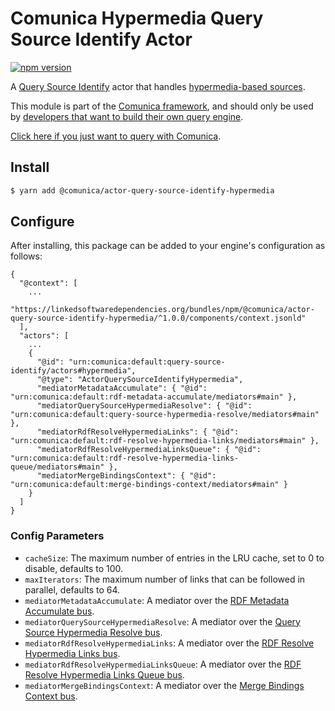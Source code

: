 # Comunica Hypermedia Query Source Identify Actor

[![npm version](https://badge.fury.io/js/%40comunica%2Factor-query-source-identify-hypermedia.svg)](https://www.npmjs.com/package/@comunica/actor-query-source-identify-hypermedia)

A [Query Source Identify](https://github.com/comunica/comunica/tree/master/packages/bus-query-source-identify) actor that handles [hypermedia-based sources](https://comunica.dev/docs/modify/advanced/hypermedia/).

This module is part of the [Comunica framework](https://github.com/comunica/comunica),
and should only be used by [developers that want to build their own query engine](https://comunica.dev/docs/modify/).

[Click here if you just want to query with Comunica](https://comunica.dev/docs/query/).

## Install

```bash
$ yarn add @comunica/actor-query-source-identify-hypermedia
```

## Configure

After installing, this package can be added to your engine's configuration as follows:
```text
{
  "@context": [
    ...
    "https://linkedsoftwaredependencies.org/bundles/npm/@comunica/actor-query-source-identify-hypermedia/^1.0.0/components/context.jsonld"
  ],
  "actors": [
    ...
    {
      "@id": "urn:comunica:default:query-source-identify/actors#hypermedia",
      "@type": "ActorQuerySourceIdentifyHypermedia",
      "mediatorMetadataAccumulate": { "@id": "urn:comunica:default:rdf-metadata-accumulate/mediators#main" },
      "mediatorQuerySourceHypermediaResolve": { "@id": "urn:comunica:default:query-source-hypermedia-resolve/mediators#main" },
      "mediatorRdfResolveHypermediaLinks": { "@id": "urn:comunica:default:rdf-resolve-hypermedia-links/mediators#main" },
      "mediatorRdfResolveHypermediaLinksQueue": { "@id": "urn:comunica:default:rdf-resolve-hypermedia-links-queue/mediators#main" },
      "mediatorMergeBindingsContext": { "@id": "urn:comunica:default:merge-bindings-context/mediators#main" }
    }
  ]
}
```

### Config Parameters

* `cacheSize`: The maximum number of entries in the LRU cache, set to 0 to disable, defaults to 100.
* `maxIterators`: The maximum number of links that can be followed in parallel, defaults to 64.
* `mediatorMetadataAccumulate`: A mediator over the [RDF Metadata Accumulate bus](https://github.com/comunica/comunica/tree/master/packages/bus-rdf-metadata-accumulate).
* `mediatorQuerySourceHypermediaResolve`: A mediator over the [Query Source Hypermedia Resolve bus](https://github.com/comunica/comunica/tree/master/packages/bus-query-source-hypermedia-resolve).
* `mediatorRdfResolveHypermediaLinks`: A mediator over the [RDF Resolve Hypermedia Links bus](https://github.com/comunica/comunica/tree/master/packages/bus-rdf-resolve-hypermedia-links).
* `mediatorRdfResolveHypermediaLinksQueue`: A mediator over the [RDF Resolve Hypermedia Links Queue bus](https://github.com/comunica/comunica/tree/master/packages/bus-rdf-resolve-hypermedia-links-queue).
* `mediatorMergeBindingsContext`: A mediator over the [Merge Bindings Context bus](https://github.com/comunica/comunica/tree/master/packages/bus-merge-bindings-context).
